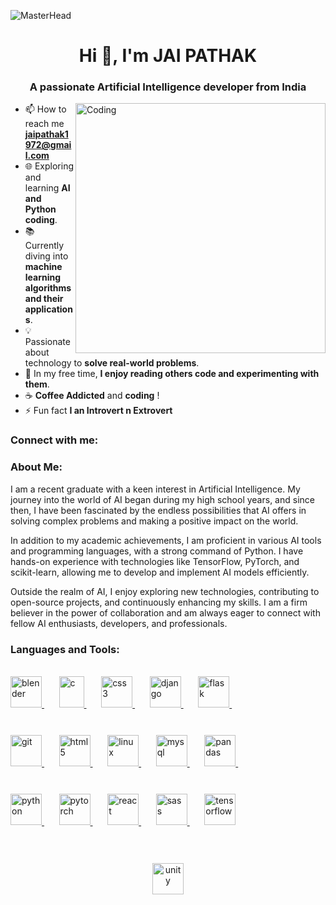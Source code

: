 ![MasterHead](https://media.licdn.com/dms/image/C4D12AQESj72-s5gEKg/article-cover_image-shrink_600_2000/0/1626753867110?e=1709769600&v=beta&t=IpLJOS7_FLM4tLXc1D0s38cxJ6-j3r1JwL8jdYRWjRs)
<h1 align="center">Hi 👋, I'm JAI PATHAK</h1>
<h3 align="center">A passionate Artificial Intelligence developer from India</h3>
<img align="right" alt="Coding" width="400" src="https://cdn.dribbble.com/users/1162077/screenshots/3848914/programmer.gif" >


- 📫 How to reach me **jaipathak1972@gmail.com**
- 🌐 Exploring and learning **AI and Python coding**.
- 📚 Currently diving into **machine learning algorithms and their applications**.
- 💡 Passionate about technology to **solve real-world problems**.
- 🎸 In my free time, **I enjoy reading others code and experimenting with them**.
- ☕ **Coffee Addicted** and **coding** !
- ⚡ Fun fact **I an Introvert n Extrovert**

<h3 align="left">Connect with me:</h3>
<p align="center">
<!-- Add your social links here -->
</p>
<div class="about-me">
      <h3>About Me:</h3>
      <p>
        I am a recent graduate with a keen interest in Artificial Intelligence. My journey into the world of AI began during my high school years, and since then, I have been fascinated by the endless possibilities that AI offers in solving complex problems and making a positive impact on the world.
      </p>
      <p>
        In addition to my academic achievements, I am proficient in various AI tools and programming languages, with a strong command of Python. I have hands-on experience with technologies like TensorFlow, PyTorch, and scikit-learn, allowing me to develop and implement AI models efficiently.
      </p>
      <p>
        Outside the realm of AI, I enjoy exploring new technologies, contributing to open-source projects, and continuously enhancing my skills. I am a firm believer in the power of collaboration and am always eager to connect with fellow AI enthusiasts, developers, and professionals.
      </p>
</div>
<h3 align="left">Languages and Tools:</h3>
<br>

  <a href="https://www.blender.org/" target="_blank" rel="noreferrer"> 
    <img src="https://download.blender.org/branding/community/blender_community_badge_white.svg" alt="blender" width="50" height="50" style="margin-bottom: 10"/> 
  </a> 
  &nbsp;&nbsp;&nbsp;&nbsp;&nbsp;

  <a href="https://en.cppreference.com/w/" target="_blank" rel="noreferrer"> 
    <img src="https://cdn.iconscout.com/icon/free/png-512/free-c-59-1175248.png?f=webp&w=256" alt="c" width="40"width="50" height="50" style="margin-bottom: 10"/>
  </a> 
   &nbsp;&nbsp;&nbsp;&nbsp;&nbsp;

  <a href="https://www.w3.org/Style/CSS/" target="_blank" rel="noreferrer"> 
    <img src="https://cdn.iconscout.com/icon/free/png-512/free-css3-8-1175200.png?f=webp&w=256" alt="css3" width="50" height="50" style="margin-bottom: 10"/>
  </a> 
   &nbsp;&nbsp;&nbsp;&nbsp;&nbsp;

  <a href="https://www.djangoproject.com/" target="_blank" rel="noreferrer"> 
    <img src="https://cdn.worldvectorlogo.com/logos/django.svg" alt="django"width="50" height="50" style="margin-bottom: 10"/>
  </a> 
   &nbsp;&nbsp;&nbsp;&nbsp;&nbsp;



  <a href="https://flask.palletsprojects.com/" target="_blank" rel="noreferrer"> 
    <img src="https://cdn.iconscout.com/icon/free/png-512/free-flask-51-285137.png?f=webp&w=256" alt="flask" width="50" height="50" style="margin-bottom: 10"/>
  </a> 
   &nbsp;&nbsp;&nbsp;&nbsp;&nbsp;
<br>
<br>
<br>


  <a href="https://git-scm.com/" target="_blank" rel="noreferrer"> 
    <img src="https://www.vectorlogo.zone/logos/git-scm/git-scm-icon.svg" alt="git" width="50" height="50" style="margin-bottom: 10"/>
  </a> 
   &nbsp;&nbsp;&nbsp;&nbsp;&nbsp;

  <a href="https://www.w3.org/html/" target="_blank" rel="noreferrer"> 
    <img src="https://cdn.iconscout.com/icon/free/png-512/free-html5-42-1175210.png?f=webp&w=256" alt="html5"width="50" height="50" style="margin-bottom: 10"/>
  </a> 
   &nbsp;&nbsp;&nbsp;&nbsp;&nbsp;

  <a href="https://www.linux.org/" target="_blank" rel="noreferrer"> 
    <img src="https://cdn.iconscout.com/icon/free/png-512/free-linux-21-1174928.png?f=webp&w=256" alt="linux" width="50" height="50" style="margin-bottom: 10"/>
  </a> 
   &nbsp;&nbsp;&nbsp;&nbsp;&nbsp;

  <a href="https://www.mysql.com/" target="_blank" rel="noreferrer"> 
    <img src="https://cdn.iconscout.com/icon/free/png-512/free-mysql-3628940-3030165.png?f=webp&w=256" alt="mysql" width="50" height="50" style="margin-bottom: 10"/>
  </a> 
   &nbsp;&nbsp;&nbsp;&nbsp;&nbsp;

  <a href="https://pandas.pydata.org/" target="_blank" rel="noreferrer"> 
    <img src="https://cdn.iconscout.com/icon/premium/png-512-thumb/panda-holding-briefcase-1861475-1586362.png?f=webp&w=256" alt="pandas"width="50" height="50" style="margin-bottom: 10"/> 
  </a> 
   &nbsp;&nbsp;&nbsp;&nbsp;&nbsp;
<br>
<br>
<br>


  <a href="https://www.python.org" target="_blank" rel="noreferrer"> 
    <img src="https://cdn.iconscout.com/icon/free/png-512/free-python-2038870-1720083.png?f=webp&w=256" alt="python"width="50" height="50" style="margin-bottom: 10"/>
  </a> 
   &nbsp;&nbsp;&nbsp;&nbsp;&nbsp;

  <a href="https://pytorch.org/" target="_blank" rel="noreferrer"> 
    <img src="https://www.vectorlogo.zone/logos/pytorch/pytorch-icon.svg" alt="pytorch" width="50" height="50" style="margin-bottom: 10"/>
  </a> 
   &nbsp;&nbsp;&nbsp;&nbsp;&nbsp;

  <a href="https://reactjs.org/" target="_blank" rel="noreferrer"> 
    <img src="https://cdn.iconscout.com/icon/free/png-512/free-react-4-1175110.png?f=webp&w=256" alt="react" width="50" height="50" style="margin-bottom: 10"/>
  </a> 
   &nbsp;&nbsp;&nbsp;&nbsp;&nbsp;

  <a href="https://sass-lang.com" target="_blank" rel="noreferrer"> 
    <img src="https://cdn.iconscout.com/icon/free/png-512/free-sass-3521691-2945135.png?f=webp&w=256" alt="sass" width="50" height="50" style="margin-bottom: 10"/>
  </a> 
   &nbsp;&nbsp;&nbsp;&nbsp;&nbsp;

   <a href="https://www.tensorflow.org" target="_blank" rel="noreferrer"> 
   <img src="https://www.vectorlogo.zone/logos/tensorflow/tensorflow-icon.svg" alt="tensorflow"width="50" height="50" style="margin-bottom: 10"/> 
  </a> 
<br>
<br>
<br>
 &nbsp;&nbsp;&nbsp;&nbsp;&nbsp; &nbsp;&nbsp;&nbsp;&nbsp;&nbsp; &nbsp;&nbsp;&nbsp;&nbsp;&nbsp; &nbsp;&nbsp;&nbsp;&nbsp;&nbsp; &nbsp;&nbsp;&nbsp;&nbsp;&nbsp; &nbsp;
  <center>
  <a href="https://unity.com/" target="_blank" rel="noreferrer"> 
  <img src="https://www.vectorlogo.zone/logos/unity3d/unity3d-icon.svg" alt="unity" width="50" height="50" style="margin-bottom: 10"/>
  </a> 
  </center>
